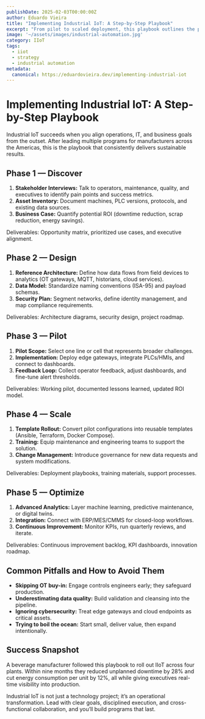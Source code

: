 ```yaml
---
publishDate: 2025-02-03T00:00:00Z
author: Eduardo Vieira
title: "Implementing Industrial IoT: A Step-by-Step Playbook"
excerpt: "From pilot to scaled deployment, this playbook outlines the phases I follow to deliver industrial IoT initiatives that stick."
image: '~/assets/images/industrial-automation.jpg'
category: IIoT
tags:
  - iiot
  - strategy
  - industrial automation
metadata:
  canonical: https://eduardovieira.dev/implementing-industrial-iot
---
```


# Implementing Industrial IoT: A Step-by-Step Playbook

Industrial IoT succeeds when you align operations, IT, and business goals from the outset. After leading multiple programs for manufacturers across the Americas, this is the playbook that consistently delivers sustainable results.

## Phase 1 — Discover

1. **Stakeholder Interviews:** Talk to operators, maintenance, quality, and executives to identify pain points and success metrics.
2. **Asset Inventory:** Document machines, PLC versions, protocols, and existing data sources.
3. **Business Case:** Quantify potential ROI (downtime reduction, scrap reduction, energy savings).

Deliverables: Opportunity matrix, prioritized use cases, and executive alignment.

## Phase 2 — Design

1. **Reference Architecture:** Define how data flows from field devices to analytics (OT gateways, MQTT, historians, cloud services).
2. **Data Model:** Standardize naming conventions (ISA-95) and payload schemas.
3. **Security Plan:** Segment networks, define identity management, and map compliance requirements.

Deliverables: Architecture diagrams, security design, project roadmap.

## Phase 3 — Pilot

1. **Pilot Scope:** Select one line or cell that represents broader challenges.
2. **Implementation:** Deploy edge gateways, integrate PLCs/HMIs, and connect to dashboards.
3. **Feedback Loop:** Collect operator feedback, adjust dashboards, and fine-tune alert thresholds.

Deliverables: Working pilot, documented lessons learned, updated ROI model.

## Phase 4 — Scale

1. **Template Rollout:** Convert pilot configurations into reusable templates (Ansible, Terraform, Docker Compose).
2. **Training:** Equip maintenance and engineering teams to support the solution.
3. **Change Management:** Introduce governance for new data requests and system modifications.

Deliverables: Deployment playbooks, training materials, support processes.

## Phase 5 — Optimize

1. **Advanced Analytics:** Layer machine learning, predictive maintenance, or digital twins.
2. **Integration:** Connect with ERP/MES/CMMS for closed-loop workflows.
3. **Continuous Improvement:** Monitor KPIs, run quarterly reviews, and iterate.

Deliverables: Continuous improvement backlog, KPI dashboards, innovation roadmap.

## Common Pitfalls and How to Avoid Them

- **Skipping OT buy-in:** Engage controls engineers early; they safeguard production.
- **Underestimating data quality:** Build validation and cleansing into the pipeline.
- **Ignoring cybersecurity:** Treat edge gateways and cloud endpoints as critical assets.
- **Trying to boil the ocean:** Start small, deliver value, then expand intentionally.

## Success Snapshot

A beverage manufacturer followed this playbook to roll out IIoT across four plants. Within nine months they reduced unplanned downtime by 28% and cut energy consumption per unit by 12%, all while giving executives real-time visibility into production.

Industrial IoT is not just a technology project; it’s an operational transformation. Lead with clear goals, disciplined execution, and cross-functional collaboration, and you’ll build programs that last.
